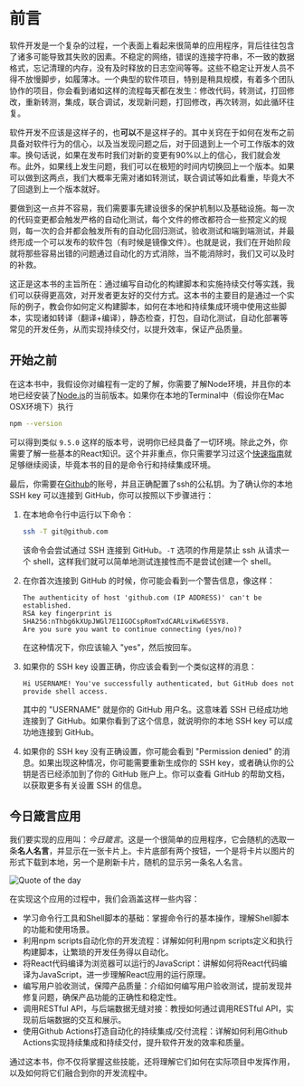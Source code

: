 # 前言

软件开发是一个复杂的过程，一个表面上看起来很简单的应用程序，背后往往包含了诸多可能导致其失败的因素。不稳定的网络，错误的连接字符串，不一致的数据格式，忘记清理的内存，没有及时释放的日志空间等等。这些不稳定让开发人员不得不放慢脚步，如履薄冰。一个典型的软件项目，特别是稍具规模，有着多个团队协作的项目，你会看到诸如这样的流程每天都在发生：修改代码，转测试，打回修改，重新转测，集成，联合调试，发现新问题，打回修改，再次转测，如此循环往复。

软件开发不应该是这样子的，也**可以**不是这样子的。其中关窍在于如何在发布之前具备对软件行为的信心，以及当发现问题之后，对于回退到上一个可工作版本的效率。换句话说，如果在发布时我们对新的变更有90%以上的信心，我们就会发布。此外，如果线上发生问题，我们可以在极短的时间内切换回上一个版本。如果可以做到这两点，我们大概率无需对诸如转测试，联合调试等如此看重，毕竟大不了回退到上一个版本就好。

要做到这一点并不容易，我们需要事先建设很多的保护机制以及基础设施。每一次的代码变更都会触发严格的自动化测试，每个文件的修改都符合一些预定义的规则，每一次的合并都会触发所有的自动化回归测试，验收测试和端到端测试，并最终形成一个可以发布的软件包（有时候是镜像文件）。也就是说，我们在开始阶段就将那些容易出错的问题通过自动化的方式消除，当不能消除时，我们又可以及时的补救。

这正是这本书的主旨所在：通过编写自动化的构建脚本和实施持续交付等实践，我们可以获得更高效，对开发者更友好的交付方式。这本书的主要目的是通过一个实际的例子，教会你如何定义构建脚本，如何在本地和持续集成环境中使用这些脚本，实现诸如转译（翻译+编译），静态检查，打包，自动化测试，自动化部署等常见的开发任务，从而实现持续交付，以提升效率，保证产品质量。

## 开始之前

在这本书中，我假设你对编程有一定的了解，你需要了解Node环境，并且你的本地已经安装了[Node.js](https://nodejs.org/en)的当前版本。如果你在本地的Terminal中（假设你在Mac OSX环境下）执行

```bash
npm --version
```

可以得到类似 `9.5.0` 这样的版本号，说明你已经具备了一切环境。除此之外，你需要了解一些基本的React知识。这个并非重点，你只需要学习过这个[快速指南](https://react.dev/learn)就足够继续阅读，毕竟本书的目的是命令行和持续集成环境。

最后，你需要在[Github](https://github.com/)的账号，并且正确配置了ssh的公私钥。为了确认你的本地 SSH key 可以连接到 GitHub，你可以按照以下步骤进行：

1. 在本地命令行中运行以下命令：
    
    ```bash
    ssh -T git@github.com
    ```
    
    该命令会尝试通过 SSH 连接到 GitHub。`-T` 选项的作用是禁止 ssh 从请求一个 shell，这样我们就可以简单地测试连接性而不是尝试创建一个 shell。
    
2. 在你首次连接到 GitHub 的时候，你可能会看到一个警告信息，像这样：
    
    ```
    The authenticity of host 'github.com (IP ADDRESS)' can't be established.
    RSA key fingerprint is SHA256:nThbg6kXUpJWGl7E1IGOCspRomTxdCARLviKw6E5SY8.
    Are you sure you want to continue connecting (yes/no)?
    ```
    
    在这种情况下，你应该输入 "yes"，然后按回车。
    
3. 如果你的 SSH key 设置正确，你应该会看到一个类似这样的消息：
    
    ```
    Hi USERNAME! You've successfully authenticated, but GitHub does not provide shell access.
    ```
    
    其中的 "USERNAME" 就是你的 GitHub 用户名。这意味着 SSH 已经成功地连接到了 GitHub。如果你看到了这个信息，就说明你的本地 SSH key 可以成功地连接到 GitHub。
    
4. 如果你的 SSH key 没有正确设置，你可能会看到 "Permission denied" 的消息。如果出现这种情况，你可能需要重新生成你的 SSH key，或者确认你的公钥是否已经添加到了你的 GitHub 账户上。你可以查看 GitHub 的帮助文档，以获取更多有关设置 SSH 的信息。

## 今日箴言应用

我们要实现的应用叫：*今日箴言*。这是一个很简单的应用程序，它会随机的选取一条**名人名言**，并显示在一张卡片上。卡片底部有两个按钮，一个是将卡片以图片的形式下载到本地，另一个是刷新卡片，随机的显示另一条名人名言。

![Quote of the day](ch1/quote-of-the-day.png)

在实现这个应用的过程中，我们会涵盖这样一些内容：

- 学习命令行工具和Shell脚本的基础：掌握命令行的基本操作，理解Shell脚本的功能和使用场景。
- 利用npm scripts自动化你的开发流程：详解如何利用npm scripts定义和执行构建脚本，让繁琐的开发任务得以自动化。
- 将React代码编译为浏览器可以运行的JavaScript：讲解如何将React代码编译为JavaScript，进一步理解React应用的运行原理。
- 编写用户验收测试，保障产品质量：介绍如何编写用户验收测试，提前发现并修复问题，确保产品功能的正确性和稳定性。
- 调用RESTful API，与后端数据无缝对接：教授如何通过调用RESTful API，实现前后端数据的交互和展示。
- 使用Github Actions打造自动化的持续集成/交付流程：详解如何利用Github Actions实现持续集成和持续交付，提升软件开发的效率和质量。

通过这本书，你不仅将掌握这些技能，还将理解它们如何在实际项目中发挥作用，以及如何将它们融合到你的开发流程中。